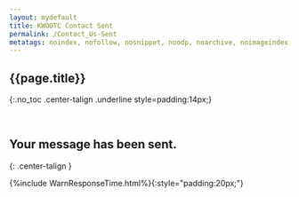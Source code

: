 ```yaml
---
layout: mydefault
title: KWOOTC Contact Sent
permalink: /Contact_Us-Sent
metatags: noindex, nofollow, nosnippet, noodp, noarchive, noimageindex, unavailable_after:1980-01-01
---
```

## {{page.title}}
{:.no_toc .center-talign .underline style=padding:14px;}

<br>

## **Your message has been sent.**
{: .center-talign }

{%include WarnResponseTime.html%}{:style="padding:20px;"}
